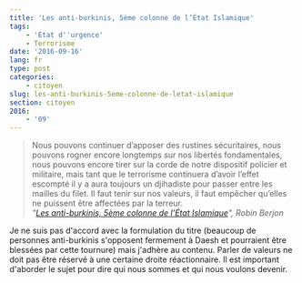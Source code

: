 ```yaml
---
title: 'Les anti-burkinis, 5ème colonne de l’État Islamique'
tags:
    - 'État d''urgence'
    - Terrorisme
date: '2016-09-16'
lang: fr
type: post
categories:
    - citoyen
slug: les-anti-burkinis-5eme-colonne-de-letat-islamique
section: citoyen
2016:
    - '09'
---
```


> Nous pouvons continuer d’apposer des rustines sécuritaires, nous pouvons rogner  encore longtemps sur nos libertés fondamentales, nous pouvons encore tirer sur la corde de  notre dispositif policier et militaire, mais tant que le terrorisme continuera d’avoir l’effet  escompté il y a aura toujours un djihadiste pour passer entre les mailles du filet. Il faut  tenir sur nos valeurs, il faut empêcher qu’elles ne puissent être affectées par la terreur.  
> <cite>"[Les anti-burkinis, 5ème colonne de l’État Islamique](http://berjon.com/burkiniban/)", Robin Berjon</cite>

Je ne suis pas d'accord avec la formulation du titre (beaucoup de personnes anti-burkinis s'opposent fermement à Daesh et pourraient être blessées par cette tournure) mais j'adhère au contenu. Parler de valeurs ne doit pas être réservé à une certaine droite réactionnaire. Il est important d'aborder le sujet pour dire qui nous sommes et qui nous voulons devenir.